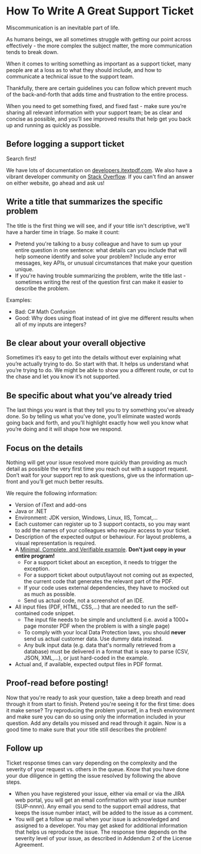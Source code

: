 # How To Write A Great Support Ticket

Miscommunication is an inevitable part of life.

As humans beings, we all sometimes struggle with getting our point across effectively - the more complex the subject matter, the more communication tends to break down.

When it comes to writing something as important as a support ticket, many people are at a loss as to what they should include, and how to communicate a technical issue to the support team.

Thankfully, there are certain guidelines you can follow which prevent much of the back-and-forth that adds time and frustration to the entire process.

When you need to get something fixed, and fixed fast - make sure you’re sharing all relevant information with your support team; be as clear and concise as possible, and you’ll see improved results that help get you back up and running as quickly as possible.

## Before logging a support ticket
Search first!

We have lots of documentation on [developers.itextpdf.com][website]. We also have a vibrant developer community on [Stack Overflow][stackoverflow]. If you can't find an answer on either website, go ahead and ask us!

## Write a title that summarizes the specific problem
The title is the first thing we will see, and if your title isn't descriptive, we'll have a harder time in triage. So make it count:

 * Pretend you're talking to a busy colleague and have to sum up your entire question in one sentence: what details can you include that will help someone identify and solve your problem? Include any error messages, key APIs, or unusual circumstances that make your question unique.
 * If you're having trouble summarizing the problem, write the title last - sometimes writing the rest of the question first can make it easier to describe the problem.

Examples:

 * Bad: C# Math Confusion
 * Good: Why does using float instead of int give me different results when all of my inputs are integers?

## Be clear about your overall objective
Sometimes it’s easy to get into the details without ever explaining what you’re actually trying to do. So start with that. It helps us understand what you’re trying to do. We might be able to show you a different route, or cut to the chase and let you know it’s not supported.

## Be specific about what you’ve already tried
The last things you want is that they tell you to try something you’ve already done. So by telling us what you’ve done, you’ll eliminate wasted words going back and forth, and you’ll highlight exactly how well you know what you’re doing and it will shape how we respond.

## Focus on the details
Nothing will get your issue resolved more quickly than providing as much detail as possible the very first time you reach out with a support request. Don’t wait for your support rep to ask questions, give us the information up-front and you’ll get much better results.

We require the following information:

 * Version of iText and add-ons
 * Java or .NET
 * Environment: JDK version, Windows, Linux, IIS, Tomcat,...
 * Each customer can register up to 3 support contacts, so you may want to add the names of your colleagues who require access to your ticket.
 * Description of the expected output or behaviour. For layout problems, a visual representation is required.
 * A [Minimal, Complete, and Verifiable example][MCVE]. **Don't just copy in your entire program!**
    * For a support ticket about an exception, it needs to trigger the exception.
    * For a support ticket about output/layout not coming out as expected, the current code that generates the relevant part of the PDF.
    * If your code uses external dependencies, they have to mocked out as much as possible.
    * Send us actual code, not a screenshot of an IDE.
 * All input files (PDF, HTML, CSS,...) that are needed to run the self-contained code snippet.
    * The input file needs to be simple and unclutterd (i.e. avoid a 1000+ page monster PDF when the problem is with a single page)
    * To comply with your local Data Protection laws, you should **never** send us actual customer data. Use dummy data instead.
    * Any bulk input data (e.g. data that's normally retrieved from a database) must be delivered in a format that is easy to parse (CSV, JSON, XML,...), or just hard-coded in the example.
 * Actual and, if available, expected output files in PDF format.

## Proof-read before posting!
Now that you're ready to ask your question, take a deep breath and read through it from start to finish. Pretend you're seeing it for the first time: does it make sense? Try reproducing the problem yourself, in a fresh environment and make sure you can do so using only the information included in your question. Add any details you missed and read through it again. Now is a good time to make sure that your title still describes the problem!

## Follow up
Ticket response times can vary depending on the complexity and the severity of your request vs. others in the queue. Know that you have done your due diligence in getting the issue resolved by following the above steps.

 * When you have registered your issue, either via email or via the JIRA web portal, you will get an email confirmation with your issue number (SUP-nnnn). Any email you send to the support email address, that keeps the issue number intact, will be added to the issue as a comment.
 * You will get a follow up mail when your issue is acknowledged and assigned to a developer. You may get asked for additional information that helps us reproduce the issue. The response time depends on the severity level of your issue, as described in Addendum 2 of the License Agreement.

[website]: http://developers.itextpdf.com/
[stackoverflow]: http://stackoverflow.com/questions/tagged/itext7
[MCVE]: https://stackoverflow.com/help/mcve